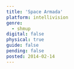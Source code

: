 ```yaml
---
title: 'Space Armada'
platform: intellivision
genre:
  - shmup
digital: false
physical: true
guide: false
pending: false
posted: 2014-02-14
---
```

